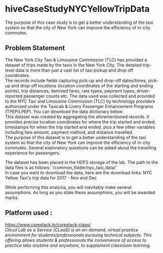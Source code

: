 # hiveCaseStudyNYCYellowTripData
The purpose of this case study is to get a better understanding of the taxi system so that the city of New York can improve the efficiency of in-city commutes.

## Problem Statement  
 
The New York City Taxi & Limousine Commission (TLC) has provided a dataset of trips made by the taxis in the New York City. The detailed trip-level data is more than just a vast list of taxi pickup and drop off coordinates.  
The records include fields capturing pick-up and drop-off dates/times, pick-up and drop-off locations (location coordinates of the starting and ending points), trip distances, itemized fares, rate types, payment types, driver-reported passenger counts etc. The data used was collected and provided to the NYC Taxi and Limousine Commission (TLC) by technology providers authorized under the Taxicab & Livery Passenger Enhancement Programs (TPEP/LPEP). You can download the data dictionary below.  
This dataset was created by aggregating the aforementioned records. It provides precise location coordinates for where the trip started and ended, timestamps for when the trip started and ended, plus a few other variables including fare amount, payment method, and distance travelled.  
The purpose of this dataset is to get a better understanding of the taxi system so that the city of New York can improve the efficiency of in-city commutes. Several exploratory questions can be asked about the travelling experience for passengers.

The dataset has been placed in the HDFS storage of the lab. The path to the data files is as follows:
'/common_folder/nyc_taxi_data/'  
In case you want to download the data, here are the download links:
NYC Yellow Taxi's trip data for 2017 - Nov and Dec  
 
While performing this analysis, you will inevitably make several assumptions. As long as you state these assumptions, you will be awarded marks.  

## Platform used :
https://www.corestack.io/corestack-claas/  
_Cloud Lab as a Service (CLaaS) is an on-demand, virtual practice environment for students/professionals pursuing
technical subjects. This offering allows students & professionals the convenience of access to practice labs anytime and
anywhere, to supplement classroom learning._



